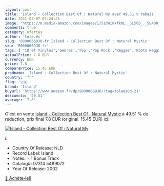 ```yaml
---
layout: post
title: 'Island - Collection Best Of : Natural My avec 49.51 % rabais '
date: 2021-05-07 07:24:45
image: 'https://m.media-amazon.com/images/I/51dWim+fkmL._SL500_._SL400_.jpg'
comments: true
category: ofertas
author: 'tole.es'
slug: 'B0000669JO-fr Island - Collection Best Of : Natural Mystic'
sku: 'B0000669JO-fr'
tags: [ 'CD et Vinyles','Genres','Pop','Pop Rock','Reggae','Roots Reggae','Ska jamaicain','island', ]
actualPrice: 7.8 EUR
currency: EUR
price: 7.8
comparePrice: 15.45 EUR
prodname: 'Island - Collection Best Of : Natural Mystic'
country: 'fr'
flag: '🇫🇷'
brand: 'Island'
buyurl: 'https://www.amazon.fr/dp/B0000669JO/?tag=tolees0d-21'
descuento: '49.51'
average: '7.8'
---
```


C'est en vente [Island - Collection Best Of : Natural Mystic](https://www.amazon.fr/dp/B0000669JO/?tag=tolees0d-21)  à  49.51 % de réduction, prix final  7.8 EUR (original: 15.45 EUR) ici:

[![Island - Collection Best Of : Natural My](https://m.media-amazon.com/images/I/51dWim+fkmL._SL500_._SL400_.jpg)](https://www.amazon.fr/dp/B0000669JO/?tag=tolees0d-21)

ℹ️:

- Country Of Release: NLD
- Record Label: Island
- Notes: + 1 Bonus Track
- Catalog#: 07314 5489072
- Year Of Release: 2002

[🛒 Achète-le!!](https://www.amazon.fr/dp/B0000669JO/?tag=tolees0d-21)
